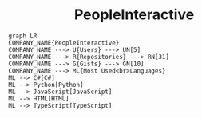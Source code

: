<h1 align="center">PeopleInteractive</h1>

```mermaid
graph LR
COMPANY_NAME{PeopleInteractive}
COMPANY_NAME ---> U{Users} ---> UN[5]
COMPANY_NAME ---> R{Repositories} ---> RN[31]
COMPANY_NAME ---> G{Gists} ---> GN[10]
COMPANY_NAME ---> ML{Most Used<br>Languages}
ML --> C#[C#]
ML --> Python[Python]
ML --> JavaScript[JavaScript]
ML --> HTML[HTML]
ML --> TypeScript[TypeScript]
```
